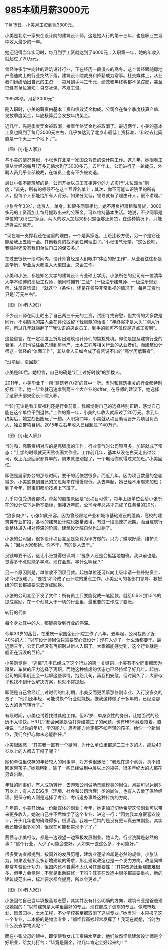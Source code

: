 # [985本硕月薪3000元 ](https://github.com/luckypoem/gitblog-by-yihong0618/issues/8)

11月15日，小美月工资到账3300元。

小美是北京一家央企设计院的建筑设计师。这是她入行的第十三年，也是职业生涯中收入最少的一年。

她还记得当年实习时，每月到手工资就达到了6000元；入职第一年，她的年收入就超过了20万元。

曾经许多学生向往的建筑设计行业，正在经历一段漫长的寒冬。这个曾经跟随房地产高速向上的行业突然下落，建筑设计院裁员和降薪成为常事。社交媒体上，从业者们纷纷晒出自己的工资——每月到手两三千元，绩效和年终奖都不见踪影，甚至已经有单位通知：只交社保，不发工资。

“985本硕，月薪3000元”

刚入职时，小美的薪资由基本工资和绩效奖金构成。公司会在每个季度核算产值、发放季度奖金，年底核算后会发放年终奖金。

近几年，先是季度奖金被取消，接着年终奖金也被取消了。最近两年，小美的基本工资也降到了每月3000元左右，几乎快达到了北京市最低工资标准，“和过去比简直是一个天上一个地下了”。

（图/《小巷人家》）

与小美的情况类似，小张也在北京一家国企背景的设计院工作。这几年，她眼看工资从曾经的每月1万多元缩水到了3000多元。去年年末，公司进行了一轮裁员，外聘人员几乎全部被裁，在编员工也有不少被劝退。

最让小张不能理解的是，公司开始以员工互相评分的方式实行“末位淘汰”制度：“首先，所有的领导不在这个互评名单上；其次，你不可能认识院里的所有人，但每个人都能给所有人评分。如果分太低，领导就有了理由开人，很不讲理。”

小张今年33岁，北京人，单身。和很多同事相比，她不用负担房租和房贷，3000多元的工资再加上每月提取出来的公积金，可以维持基本生活。她说，不少同事是单位的“双职工”家庭，两人的收入加起来都只勉强够还房贷，在这种情况下，只能选择主动离开。

“现在唯一支撑我还在这里的理由，一个是离家近，上班比较方便，另一个是它还能给我上五险一金。其他我真的找不到任何理由了。”小张语气无奈，“这么说吧，我赚得还没有我们单位门口的保安多。”

在过去很长一段时间内，设计师曾经是人们眼中“体面的好工作”，从业者往往都是高学历，毕业后大都进入大型国企、央企工作。

小美和小张，都是知名大学的建筑设计专业硕士学历。小张所在的公司有一位清华大学本硕博的高级工程师，他同时拥有“三证”（一级注册建筑师、一级注册规划师、注册咨询证），“就这个（条件），还是在领导非常重视的情况下，每月工资也只是1万元左右”。

（图/《小巷人家》）

不少设计师在网上晒出了自己两三千元的工资，试图寻找安慰，但共情的大多数是同行。不明情况的路人会在评论区留下轻飘飘的话语：“年终奖才是大头”“刚入行吧，再过几年就赚翻了”“我认识的央企员工，到手的钱可不仅仅是这点工资啊”。

这些留言，在一定程度上折射出建筑设计师们的尴尬处境。即使是提及建筑行业的衰落，人们也往往会先想到房地产、土木工程等相关行业的从业者们。而建筑设计师这一曾经的“体面工作”，其从业人员如今成了有苦说不出的“高学历低薪者”。

“没项目、没回款”

小美是80后。她坦言，自己的确是“赶上过好时候”的那拨人。

2011年，小美毕业于一所“建筑老八校”的其中一所。当时和建筑相关的行业都特别好找工作，她一毕业就迅速拿到两三个大企业的offer。在导师的建议下，她选择了这家头部央企设计院入职。

“当时无论是看工资福利还是行业前景，我都觉得自己的选择特别正确，感觉自己能在这个单位干到退休。”工作的第一年，小美的年收入就超过了20万元。拿到年终奖后，她立刻出国玩了一趟。入职第四年，小美就从项目助理晋升为项目负责人，独立带项目组。2015年左右年收入已经超过了40万元。

（图/《小巷人家》）

当时和，高薪资相对应的是高强度的工作。行业景气时公司项目多，加班就成了常态：“上学的时候就天天熬夜画大作业。工作前几年，基本从没在白天走出过公司，晚上九点回家都算早的。周末就更别提了，一个电话你就得过来加班。”小美回忆。

即便是居家办公的那段时间，要干的活依然很多。而近几年，因为项目数量的急剧减少，小美感觉到自己的加班频率在慢慢降低。从去年起，她已经不用周末加班；到了今年，同事们都能按点上下班了。

几乎每位受访者都说，降薪的直接原因是“没项目可做”。每年上级单位会给小张所在的设计院下达新签指标，但接近年底，公司今年总共才完成了任务量的20%。

“狼多肉少”，小张如此形容。因为曾经房地产业和城市基础建设的蓬勃，高校的建筑类专业扩招，各地的建筑设计院也数量激增，有过一段高速扩张期。而当建筑行业整体进入相对停滞的阶段，建筑设计院自然也过剩了。

小张的公司里，很多设计项目甚至是免费为甲方做的，只为了赚取好感、维护关系：“因为大家都抢。你不干，有的是人去干。”

没钱却要干活，这让小张觉得很讽刺：“挺多人还是会挺猛地加班。我以前也是，觉得多干点就能多学点。现在会想，学什么啊我？”

另一个原因则是，单位收不回项目款。起初单位还可以向上级申请一些补贴资金，如今也很难了。“要钱”如今成了设计院的重点工作，小美公司的各部门领导、教授级的院长都被要求去促成回款。

小张的公司甚至下发了文件：所有员工只要能促成一笔回款，就给0.5%到1.5%的提成奖励，在一个创意大于一切的行业里，最重要的工作成了要账。

转行的代价

每个身处其中的人，都能感受到行业的停滞。

今年33岁的茜茜，在重庆一家国企设计院工作了八年。去年起，公司裁员了近40%的人：“以前设计师岗位只需要安心做设计；现在人少了，什么活都要干。最近两三年，公司已经没有再招聘过新人入职了。大家都能感觉到，这个行业就是一艘正在沉没的巨轮。”

小美则觉得，“逃离”几乎已经成了这个行业的第一关键词。小美有不少同事都因为房贷、车贷的压力选择了离职，而她这种焦虑的状态也已经持续了好几年。起初，公司的同事们还会一起聊这些事情，抱怨几句，再互相安慰，但时间久了，大家似乎也找不到什么解决方案，也就不常提起。

即便是自己曾经赶上过时代的红利期，小美反而更羡慕那些刚毕业、入行没多久的孩子：“他们还年轻，可能说换个行业就能换。像我这种做了十多年的，已经没那么大的勇气转行了。”

有段时间，小美也试着找过其他工作。但37岁、单身女性的身份，让她面试的经历不太愉快。HR几乎都会问她是否打算结婚生子的问题，也有HR不藏着掖着，直接说：“以你的年纪，学习能力、思考能力肯定都不如年轻的孩子。给你一个新岗位，我们会担心你未必能胜任。”

小美很困惑：“其实我一直有一个疑问，为什么单位里都是二三十岁的人，那些40岁以上的人都去干吗了呢？”

她和单位里仅存的年龄较大的同事聊，对方也很迷茫：“我现在这个薪资，真不如回家带孩子。”她观察到，除了一些已经做到中层以上的领导，很多年纪大的人都在另谋出路。

年轻的同事们，有人成功转行，去游戏公司做场景建模类的岗位，月薪可以达到3万以上；有人去ESG类（环境、社会和公司治理）类的岗位，也有人去做了保险经理。更保守的人则是选择了考公、考街道办事处这种传统的方向。

几年前，小美开始做一份新媒体的副业；今年，她更加迫切地希望这份副业可以带来更多收入。她说自己并不后悔学了这个专业、进这一行：“因为我本身很喜欢设计，开头几年也的确赚得多，很潇洒。我唯一后悔的是没有更认真去搞副业。其实我还能做很多别的，但现在可能都实现不了了。”

茜茜与小美相似，都是一边观望一边积极发展副业。她认为，行业洗牌是必然的事：“这个行业，人少了可能会变好。人如果一直这么多，不可能好。”

很多受访者都提到，按国外的发展历程，建筑业逐渐冷却是必然的规律。小张认为，如果没有那么多新增建筑的需求，那么建筑改造也是一个发力方向。改造同样非常考验设计功力，但国内还不普遍不太认可其重要性：“其实改造比新建要难很多，但甲方会觉得：不就是重新装修一下吗？其实在改造中很多都需要重构，新的建筑规范出来，标准要求都会提高，所以会更难。”

（图/《小巷人家》）

小张回忆自己当年填报高考志愿，其实并没有什么明确的方向，建筑专业是爸爸建议她报的：“以前建筑是大学里最好的专业，现在都成了调剂的专业。像城市规划、风景园林、土木工程，不少学校甚至都取消了这些专业。”她当时一本只报了这一个专业，二本报的是物流专业：“都怪我高考超常发挥了！我现在就想，当时为什么没去学物流呢？”

而在小张父母的眼中，即使眼看女儿工资缩水至此，他们依然坚信建筑设计师是个好职业，给女儿打气：“毕竟是国企，过几年肯定会好起来的！”